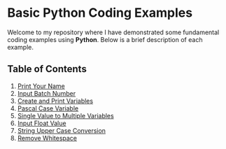 # **Basic Python Coding Examples**

Welcome to my repository where I have demonstrated some fundamental coding examples using **Python**. Below is a brief description of each example.

## **Table of Contents**
1. [Print Your Name]([#print-your-name](https://github.com/asayem172153/Python_Print_Input_Variables_Upper-Case_White-Space_Strip/blob/main/Print%20Input%20Variables%20Upper%20Case%20White%20Space%20Strip.ipynb))
2. [Input Batch Number](#input-batch-number)
3. [Create and Print Variables](#create-and-print-variables)
4. [Pascal Case Variable](#pascal-case-variable)
5. [Single Value to Multiple Variables](#single-value-to-multiple-variables)
6. [Input Float Value](#input-float-value)
7. [String Upper Case Conversion](#string-upper-case-conversion)
8. [Remove Whitespace](#remove-whitespace)
